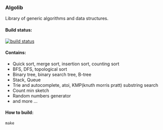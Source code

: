 ### Algolib
Library of generic algorithms and data structures.

#### Build status:
[![build status](https://travis-ci.org/irqlevel/algolib.svg?branch=master)](https://travis-ci.org/irqlevel/algolib)

#### Contains:
- Quick sort, merge sort, insertion sort, counting sort
- BFS, DFS, topological sort
- Binary tree, binary search tree, B-tree
- Stack, Queue
- Trie and autocomplete, atoi, KMP(knuth morris pratt) substring search
- Count min sketch
- Random numbers generator
- and more ...

#### How to build:
`make`

